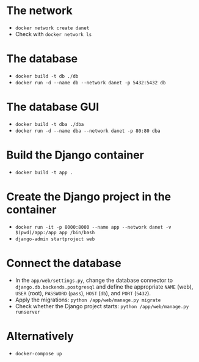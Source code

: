 # The network
* `docker network create danet`
* Check with `docker network ls`

# The database
* `docker build -t db ./db`
* `docker run -d --name db --network danet -p 5432:5432 db`

# The database GUI
* `docker build -t dba ./dba`
* `docker run -d --name dba --network danet -p 80:80 dba`

# Build the Django container
* `docker build -t app . `

# Create the Django project in the container
* `docker run -it -p 8000:8000 --name app --network danet -v $(pwd)/app:/app app /bin/bash`
* `django-admin startproject web`

# Connect the database
* In the `app/web/settings.py`, change the database connector to `django.db.backends.postgresql` and define the appropriate `NAME` (web), `USER` (root), `PASSWORD` (`pass`), `HOST` (`db`), and `PORT` (`5432`).
* Apply the migrations: `python /app/web/manage.py migrate`
* Check whether the Django project starts: `python /app/web/manage.py runserver`

# Alternatively
* `docker-compose up`